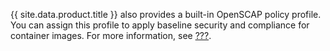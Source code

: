 <div class="note">

{{ site.data.product.title }} also provides a built-in OpenSCAP policy profile. You can assign this profile to apply baseline security and compliance for container images. For more information, see [???](#openscap).

</div>
